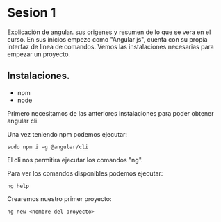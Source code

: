# Sesion 1
Explicación de angular. sus origenes y resumen de lo que se vera en el curso.
En sus inicios empezo como "Angular js", cuenta con su propia interfaz de  linea de comandos. Vemos las instalaciones necesarias para empezar un proyecto.

## Instalaciones.

- npm
- node

Primero necesitamos de las anteriores instalaciones para poder obtener angular cli.

Una vez teniendo npm podemos ejecutar:
```
sudo npm i -g @angular/cli
```

El cli nos permitira ejecutar los comandos "ng".

Para ver los comandos disponibles podemos ejecutar:
```
ng help
```

Crearemos nuestro primer proyecto:
```
ng new <nombre del proyecto>
```

